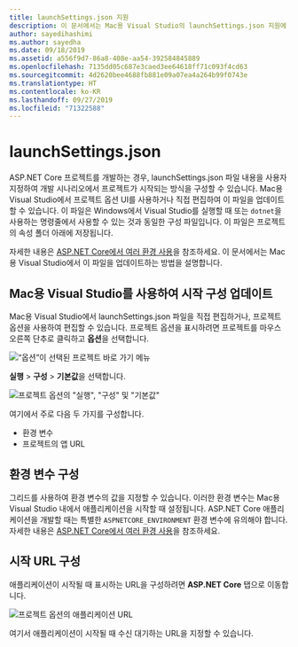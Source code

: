```yaml
---
title: launchSettings.json 지원
description: 이 문서에서는 Mac용 Visual Studio의 launchSettings.json 지원에 대해 설명합니다.
author: sayedihashimi
ms.author: sayedha
ms.date: 09/18/2019
ms.assetid: a556f9d7-86a8-408e-aa54-392584845889
ms.openlocfilehash: 7135dd05c687e3caed3ee64618ff71c093f4cd63
ms.sourcegitcommit: 4d2620bee4688fb881e09a07ea4a264b99f0743e
ms.translationtype: HT
ms.contentlocale: ko-KR
ms.lasthandoff: 09/27/2019
ms.locfileid: "71322588"
---
```

# <a name="launchsettingsjson"></a>launchSettings.json

ASP.NET Core 프로젝트를 개발하는 경우, launchSettings.json 파일 내용을 사용자 지정하여 개발 시나리오에서 프로젝트가 시작되는 방식을 구성할 수 있습니다. Mac용 Visual Studio에서 프로젝트 옵션 UI를 사용하거나 직접 편집하여 이 파일을 업데이트할 수 있습니다. 이 파일은 Windows에서 Visual Studio를 실행할 때 또는 `dotnet`을 사용하는 명령줄에서 사용할 수 있는 것과 동일한 구성 파일입니다. 이 파일은 프로젝트의 속성 폴더 아래에 저장됩니다.

자세한 내용은 [ASP.NET Core에서 여러 환경 사용](https://docs.microsoft.com/aspnet/core/fundamentals/environments)을 참조하세요. 이 문서에서는 Mac용 Visual Studio에서 이 파일을 업데이트하는 방법을 설명합니다.

## <a name="update-the-start-configuration-by-using-visual-studio-for-mac"></a>Mac용 Visual Studio를 사용하여 시작 구성 업데이트

Mac용 Visual Studio에서 launchSettings.json 파일을 직접 편집하거나, 프로젝트 옵션을 사용하여 편집할 수 있습니다. 프로젝트 옵션을 표시하려면 프로젝트를 마우스 오른쪽 단추로 클릭하고 **옵션**을 선택합니다.

![“옵션”이 선택된 프로젝트 바로 가기 메뉴](media/vsmac-ctx-proj-options.png)

**실행** > **구성** > **기본값**을 선택합니다.

![프로젝트 옵션의 "실행", "구성" 및 "기본값"](media/vsmac-run-config-default.png)

여기에서 주로 다음 두 가지를 구성합니다.

 - 환경 변수
 - 프로젝트의 앱 URL

## <a name="configure-environment-variables"></a>환경 변수 구성

그리드를 사용하여 환경 변수의 값을 지정할 수 있습니다. 이러한 환경 변수는 Mac용 Visual Studio 내에서 애플리케이션을 시작할 때 설정됩니다. ASP.NET Core 애플리케이션을 개발할 때는 특별한 `ASPNETCORE_ENVIRONMENT` 환경 변수에 유의해야 합니다. 자세한 내용은 [ASP.NET Core에서 여러 환경 사용](https://docs.microsoft.com/aspnet/core/fundamentals/environments)을 참조하세요.


## <a name="configure-the-start-url"></a>시작 URL 구성

애플리케이션이 시작될 때 표시하는 URL을 구성하려면 **ASP.NET Core** 탭으로 이동합니다.

![프로젝트 옵션의 애플리케이션 URL](media/vsmac-run-config-default-aspnetcore.png)

여기서 애플리케이션이 시작될 때 수신 대기하는 URL을 지정할 수 있습니다.